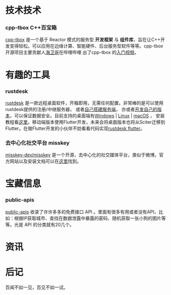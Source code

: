 # 技术技术

### cpp-tbox C++百宝箱 

[cpp-tbox](https://github.com/cpp-main/cpp-tbox) 是一个基于 Reactor 模式的服务型 **开发框架** 与 **组件库**，旨在让C++开发变得轻松。可以应用在边缘计算、智能硬件、后台服务型软件等等。cpp-tbox开源项目主要贡献人[海卫哥](https://space.bilibili.com/41911277)在哔哩哔哩 出了cpp-tbox 的[入门视频](https://www.bilibili.com/video/BV1dF411X7zr/)。

# 有趣的工具


### rustdesk

[rustdesk](https://github.com/rustdesk/rustdesk/tree/master) 是一款远程桌面软件，开箱即用，无需任何配置。非常棒的是可以使用rustdesk提供的注册/中继服务器， 或者[自己搭建服务端](https://rustdesk.com/server)， 亦或者[开发自己的版本](https://github.com/rustdesk/rustdesk-server-demo)，可以保证数据安全。目前支持的桌面端有[Windows](https://raw.githubusercontent.com/c-smile/sciter-sdk/master/bin.win/x64/sciter.dll) | [Linux](https://raw.githubusercontent.com/c-smile/sciter-sdk/master/bin.lnx/x64/libsciter-gtk.so) | [macOS](https://raw.githubusercontent.com/c-smile/sciter-sdk/master/bin.osx/libsciter.dylib) ， 安装教程看[这里](https://github.com/rustdesk/rustdesk/blob/master/docs/README-ZH.md)。移动端版本使用Flutter开发，未来会将桌面版本也将从Sciter迁移到Flutter。在做Flutter开发的小伙伴不妨看看代码实现[rustdesk flutter](https://github.com/rustdesk/rustdesk/tree/master/flutter)。



### 去中心化社交平台 misskey

[misskey-dev/misskey](https://github.com/misskey-dev/misskey) 是一个开源，去中心化的社交媒体平台，类似于微博。官方网站以及安装文档可以在[这里](https://misskey-hub.net/en/)找到。



# 宝藏信息

### public-apis

[public-apis](https://github.com/public-apis/public-apis) 收录了许许多多的免费接口 API 。里面有很多有用或者没有API，比如：根据IP获取城市、查找在数据泄露中暴露的密码、随机获取一张小狗的图片等等。光是 API 的分类就有20几个。

# 资讯


# 后记

百闻不如一见，百见不如一试。
